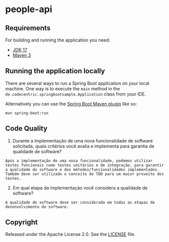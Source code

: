 # people-api

## Requirements

For building and running the application you need:

- [JDK 17](http://www.oracle.com/technetwork/java/javase/downloads/jdk8-downloads-2133151.html)
- [Maven 3](https://maven.apache.org)

## Running the application locally

There are several ways to run a Spring Boot application on your local machine. One way is to execute the `main` method in the `de.codecentric.springbootsample.Application` class from your IDE.

Alternatively you can use the [Spring Boot Maven plugin](https://docs.spring.io/spring-boot/docs/current/reference/html/build-tool-plugins-maven-plugin.html) like so:

```shell
mvn spring-boot:run
```

## Code Quality
1. Durante a implementação de uma nova funcionalidade de software solicitada, quais critérios você avalia e implementa para garantia de qualidade de software?
```
Após a implementação de uma nova funcionalidade, podemos utilizar testes funcionais como testes unitários e de integração, para garantir a qualidade do software e dos métodos/funcionalidades implementados. Também deve ser utilizado o conceito de TDD para um maior proveito dos testes.
```

2. Em qual etapa da implementação você considera a qualidade de software?
```
A qualidade de software deve ser considerada em todas as etapas de desenvolvimento do software.
```

## Copyright

Released under the Apache License 2.0. See the [LICENSE]() file.
